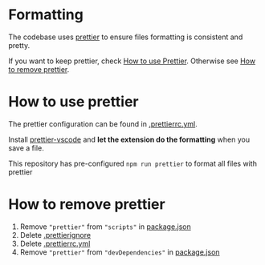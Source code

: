 # Formatting

The codebase uses [prettier](https://prettier.io) to ensure files formatting is consistent and pretty.

If you want to keep prettier, check [How to use Prettier](#How-to-use-prettier). Otherwise see [How to remove prettier](#How-to-remove-prettier).

# How to use prettier

The prettier configuration can be found in [.prettierrc.yml](../../.prettierrc.yml).

Install [prettier-vscode](https://marketplace.visualstudio.com/items?itemName=esbenp.prettier-vscode) and **let the extension do the formatting** when you save a file.

This repository has pre-configured `npm run prettier` to format all files with prettier

# How to remove prettier

1. Remove `"prettier"` from `"scripts"` in [package.json](../../package.json#L25)
2. Delete [.prettierignore](../../.prettierignore)
3. Delete [.prettierrc.yml](../../.prettierrc.yml)
4. Remove `"prettier"` from `"devDependencies"` in [package.json](../../package.json#L63)
